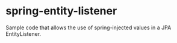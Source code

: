 spring-entity-listener
======================

Sample code that allows the use of spring-injected values in a JPA EntityListener.
